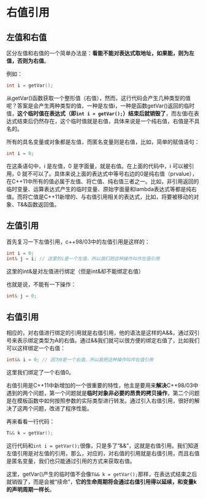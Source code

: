 # 右值引用

## 左值和右值

区分左值和右值的一个简单办法是：**看能不能对表达式取地址，如果能，则为左值，否则为右值**。

例如：

```c++
int i = getVar();
```

从getVar()函数获取一个整形值（右值），然而，这行代码会产生几种类型的值呢？答案是会产生两种类型的值，一种是左值i，一种是函数getVar()返回的临时值，**这个临时值在表达式（即`int i = getVar();`）结束后就销毁了**，而左值i在表达式结束后仍然存在，这个临时值就是右值，具体来说是一个纯右值，右值是不具名的。

所有的具名变量或对象都是左值，而匿名变量则是右值，比如，简单的赋值语句：

```c++
int i = 0;
```

在这条语句中，i 是左值，0 是字面量，就是右值。在上面的代码中，i 可以被引用，0 就不可以了。具体来说上面的表达式中等号右边的0是纯右值（prvalue），在C++11中所有的值必属于左值、将亡值、纯右值三者之一。比如，非引用返回的临时变量、运算表达式产生的临时变量、原始字面量和lambda表达式等都是纯右值。而将亡值是C++11新增的、与右值引用相关的表达式，比如，将要被移动的对象、T&&函数返回值。

## 左值引用

首先复习一下左值引用，c++98/03中的左值引用是这样的：

```c++
int i = 0;
int& j = i; // 这里的i是一个左值，所以我们把这种操作叫作左值引用
```

这里的int&是对左值进行绑定（但是int&却不能绑定右值）

也就是说，不能有一下操作：

```c++
int& j = 0;
```

## 右值引用

相应的，对右值进行绑定的引用就是右值引用，他的语法是这样的A&&，通过双引号来表示绑定类型为A的右值。通过&&我们就可以很方便的绑定右值了，比如我们可以这样绑定一个右值：

```c++
int&& i = 0; // 因为0是一个右值，所以我把这种操作叫作右值引用
```

这里我们绑定了一个右值0。

右值引用是C++11中新增加的一个很重要的特性，他主是要用来**解决**C++98/03中遇到的两个问题，第一个问题就是**临时对象非必要的昂贵的拷贝操作**，第二个问题是在模板函数中如何按照参数的实际类型进行转发。通过引入右值引用，很好的解决了这两个问题，改进了程序性能。

再来看看一行代码：

```c++
T&& k = getVar();
```

这行代码和`int i = getVar();`很像，只是多了“&&”，这就是右值引用。我们知道左值引用是对左值的引用，那么，对应的，对右值的引用就是右值引用，而且右值是匿名变量，我们也只能通过引用的方式来获取右值。

这里，getVar()产生的临时值不会像`T&& k = getVar();`那样，在表达式结束之后就销毁了，而是会被“续命”，**它的生命周期将会通过右值引用得以延续，和变量k的声明周期一样长**。









































